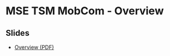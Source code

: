 # MSE TSM MobCom - Overview
## Slides
* [Overview (PDF)](http://www.tamberg.org/mse/2021/hs/TSM_MobCom_Overview.pdf)
